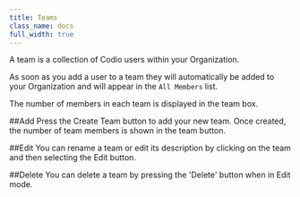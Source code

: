 ```yaml
---
title: Teams
class_name: docs
full_width: true
---
```


A team is a collection of Codio users within your Organization. 

As soon as you add a user to a team they will automatically be added to your Organization and will appear in the `All Members` list.

The number of members in each team is displayed in the team box.

##Add
Press the Create Team button to add your new team. Once created, the number of team members is shown in the team button.

##Edit
You can rename a team or edit its description by clicking on the team and then selecting the Edit button.

##Delete
You can delete a team by pressing the 'Delete' button when in Edit mode.


